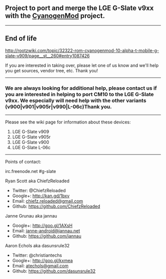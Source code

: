 ## Project to port and merge the LGE G-Slate v9xx with the [CyanogenMod](https://github.com/organizations/CyanogenMod) project. ##

---

## End of life ##

http://rootzwiki.com/topic/32322-rom-cyanogenmod-10-alpha-t-mobile-g-slate-v909/page__st__260#entry1087426

If you are interested in taking over, please let one of us know and we'll help you get sources, vendor tree, etc. Thank you!

---


### We are always looking for additional help, please contact us if you are interested in helping to port CM10 to the LGE G-Slate v9xx. We especially will need help with the other variants (v900|v901|v905r|v990|L-06c)Thank you. ###


---


Please see the wiki page for information about these devices:

  1. LGE G-Slate v909
  1. LGE G-Slate v905r
  1. LGE G-Slate v900
  1. LGE G-Slate L-06c


---


Points of contact:

irc.freenode.net #g-slate

Ryan Scott aka ChiefzReloaded

  * Twitter: @ChiefzReloaded
  * Google+: http://kan.gd/1bxv
  * Email: chiefz.reloaded@gmail.com
  * Github: https://github.com/ChiefzReloaded

Janne Grunau aka jannau

  * Google+: http://goo.gl/1AXsH
  * Email: janne-android@jannau.net
  * Github: https://github.com/jannau

Aaron Echols aka dasunsrule32

  * Twitter: @christiantechs
  * Google+: http://goo.gl/kxmea
  * Email: atechols@gmail.com
  * Github: https://github.com/dasunsrule32